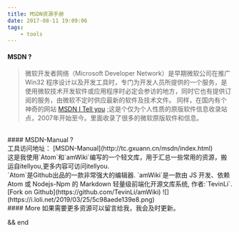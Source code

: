 ```yaml
---
title: MSDN资源手册
date: 2017-08-11 19:09:06
tags:
    - tools
---
```


#### MSDN ?
>微软开发者网络（Microsoft Developer Network）是早期微软公司在推广Win32 程序设计以及开发工具时，专门为开发人员所提供的一个服务，是使用微软技术开发软件或应用程序时必定会参访的地方，同时它也有提供订阅的服务，由微软不定时供应最新的软件及技术文件。
>同样，在国内有个神奇的网站 [MSDN I Tell you](http://msdn.itellyou.cn/) ;这是个仅为个人性质的原版软件信息收录站点，2007年开始至今。里面收录了很多的微软原版软件和信息。

<br>
#### MSDN-Manual ?
  <br>
  工具访问地址： [MSDN-Manual](http://tc.gxuann.cn/msdn/index.html)
  <br>
  这是我使用`Atom`和`amWiki`编写的一个轻文库，用于汇总一些常用的资源，搬运自itellyou,更多内容可访问itellyou.<br>
  `Atom`是Github出品的一款非常强大的编辑器.
  `amWiki`是一款由 JS 开发、依赖 Atom 或 Nodejs-Npm 的 Markdown 轻量级前端化开源文库系统, 作者:`TevinLi`.[Fork on Github](https://github.com/TevinLi/amWiki)
  ![](https://i.loli.net/2019/03/25/5c98aede139e8.png)

<br>
#### More
  如果需要更多资源可以留言给我，我会及时更新。
<br>

  &&
  end
